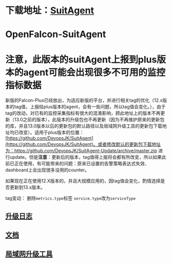 
# 下载地址：[SuitAgent](https://github.com/DevopsJK/SuitAgent/releases/tag/16.2)

# OpenFalcon-SuitAgent

# 注意，此版本的suitAgent上报到plus版本的agent可能会出现很多不可用的监控指标数据

新版的Falcon-Plus已经放出，为适应新版的平台，并进行相关tag的优化（12.x版本的tag值，上报给plus版本的agent，会有一些问题，所以tag值会变化。），由于tag的改动，对已有的监控采集指标有很大的混淆影响，顾此地址上的版本不再更新（13.0之前的版本），此版本的升级包也不再更新（因为不再维护原来的更新包的库，并且13.0版本以后的更新包的默认路径以及局域网升级工具的更新包下载地址均已改变）。适用于plus版本的位置：[https://github.com/DevopsJK/SuitAgent](https://github.com/DevopsJK/SuitAgent)。或者修改默认的更新包下载地址为：https://github.com/DevopsJK/SuitAgent-Update/archive/master.zip 进行update。但是**注意**：更新后的版本，tag值得上报将会都有所改变，所以如果此前已正在使用，有可能带来的问题：原来已设置的告警策略表达式失效、dashboard上会出现很多没用的counter。

如果现在正在使用12.X版本的，并且大规模应用的，因tag值会变化，酌情选择是否更新到13.x版本。

tag变动：
删除`metrics.type`标签
`service.type`改为`serviceType`

## [升级日志](https://github.com/cqyijifu/OpenFalcon-SuitAgent/wiki/updateLog)
## [文档](https://github.com/cqyijifu/OpenFalcon-SuitAgent/wiki)
## [局域网升级工具](https://github.com/cqyijifu/SuitAgent-UpdateToole)
